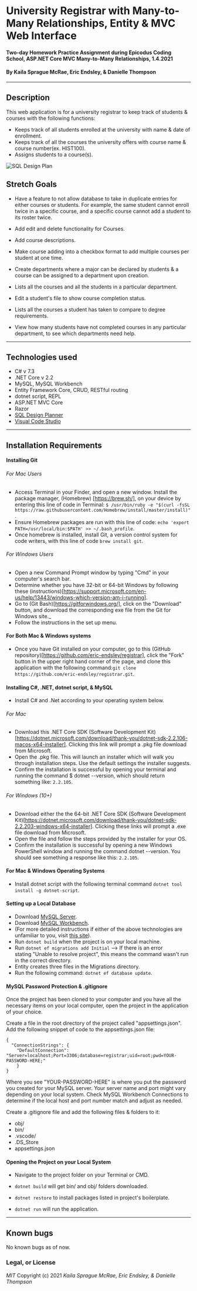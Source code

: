 # University Registrar with Many-to-Many Relationships, Entity & MVC Web Interface

#### Two-day Homework Practice Assignment during Epicodus Coding School, ASP.NET Core MVC Many-to-Many Relationships, 1.4.2021

#### By Kaila Sprague McRae, Eric Endsley, & Danielle Thompson

---

## Description

This web application is for a university registrar to keep track of students & courses with the following functions:

- Keeps track of all students enrolled at the university with name & date of enrollment.
- Keeps track of all the courses the university offers with course name & course number(ex. HIST100).
- Assigns students to a course(s).

![SQL Design Plan](Registrar/wwwroot/img/designplan.png "SQL Design Plan")

## Stretch Goals

- Have a feature to not allow database to take in duplicate entries for either courses or students. For example, the same student cannot enroll twice in a specific course, and a specific course cannot add a student to its roster twice.
- Add edit and delete functionality for Courses.
- Add course descriptions.
- Make course adding into a checkbox format to add multiple courses per student at one time.

- Create departments where a major can be declared by students & a course can be assigned to a department upon creation.
- Lists all the courses and all the students in a particular department.
- Edit a student's file to show course completion status.
- Lists all the courses a student has taken to compare to degree requirements.
- View how many students have not completed courses in any particular department, to see which departments need help.

---

## Technologies used

- C# v 7.3
- .NET Core v 2.2
- MySQL, MySQL Workbench
- Entity Framework Core, CRUD, RESTful routing
- dotnet script, REPL
- ASP.NET MVC Core
- Razor
- [SQL Design Planner](https://ondras.zarovi.cz/sql/demo/)
- [Visual Code Studio](https://code.visualstudio.com/)

---

## Installation Requirements

#### Installing Git

###### For Mac Users

- Access Terminal in your Finder, and open a new window. Install the package manager, (Homebrew) [https://brew.sh/], on your device by entering this line of code in Terminal: `$ /usr/bin/ruby -e "$(curl -fsSL https://raw.githubusercontent.com/Homebrew/install/master/install)"`.
- Ensure Homebrew packages are run with this line of code: `echo 'export PATH=/usr/local/bin:$PATH' >> ~/.bash_profile`.
- Once homebrew is installed, install Git, a version control system for code writers, with this line of code `brew install git`.

###### For Windows Users

- Open a new Command Prompt window by typing "Cmd" in your computer's search bar.
- Determine whether you have 32-bit or 64-bit Windows by following these (instructions)[https://support.microsoft.com/en-us/help/13443/windows-which-version-am-i-running].
- Go to (Git Bash)[https://gitforwindows.org/], click on the "Download" button, and download the corresponding exe file from the Git for Windows site.\_
- Follow the instructions in the set up menu.

#### For Both Mac & Windows systems

- Once you have Git installed on your computer, go to this (GitHub repository)[https://github.com/eric-endsley/registrar], click the "Fork" button in the upper right hand corner of the page, and clone this application with the following command:`git clone https://github.com/eric-endsley/registrar.git`.

#### Installing C#, .NET, dotnet script, & MySQL

- Install C# and .Net according to your operating system below.

###### For Mac

- Download this .NET Core SDK (Software Development Kit)[https://dotnet.microsoft.com/download/thank-you/dotnet-sdk-2.2.106-macos-x64-installer]. Clicking this link will prompt a .pkg file download from Microsoft.
- Open the .pkg file. This will launch an installer which will walk you through installation steps. Use the default settings the installer suggests.
- Confirm the installation is successful by opening your terminal and running the command $ dotnet --version, which should return something like: `2.2.105`.

###### For Windows (10+)

- Download either the the 64-bit .NET Core SDK (Software Development Kit)[https://dotnet.microsoft.com/download/thank-you/dotnet-sdk-2.2.203-windows-x64-installer]. Clicking these links will prompt a .exe file download from Microsoft.
- Open the file and follow the steps provided by the installer for your OS.
- Confirm the installation is successful by opening a new Windows PowerShell window and running the command dotnet --version. You should see something a response like this: `2.2.105`.

#### For Mac & Windows Operating Systems

- Install dotnet script with the following terminal command `dotnet tool install -g dotnet-script`.

#### Setting up a Local Database

- Download [MySQL Server](https://dev.mysql.com/downloads/file/?id=484914).
- Download [MySQL Workbench](https://dev.mysql.com/downloads/file/?id=484391).
- (For more detailed instructions if either of the above technologies are unfamiliar to you, visit [this site](https://www.learnhowtoprogram.com/c-and-net/getting-started-with-c/installing-and-configuring-mysql)).
- Run `dotnet build` when the project is on your local machine.
- Run `dotnet ef migrations add Initial`
  --> If there is an error stating "Unable to resolve project", this means the command wasn't run in the correct directory.
- Entity creates three files in the Migrations directory.
- Run the following command: `dotnet ef database update`.

#### MySQL Password Protection & .gitignore

Once the project has been cloned to your computer and you have all the necessary items on your local computer, open the project in the application of your choice.

Create a file in the root directory of the project called "appsettings.json". Add the following snippet of code to the appsettings.json file:

```
{
  "ConnectionStrings": {
    "DefaultConnection": "Server=localhost;Port=3306;database=registrar;uid=root;pwd=YOUR-PASSWORD-HERE;"
    }
}
```

Where you see "YOUR-PASSWORD-HERE" is where you put the password you created for your MySQL server. Your server name and port might vary depending on your local system. Check MySQL Workbench Connections to determine if the local host and port number match and adjust as needed.

Create a .gitignore file and add the following files & folders to it:

- obj/
- bin/
- .vscode/
- .DS_Store
- appsettings.json

#### Opening the Project on your Local System

- Navigate to the project folder on your Terminal or CMD.

- `dotnet build` will get bin/ and obj/ folders downloaded.
- `dotnet restore` to install packages listed in project's boilerplate.
- `dotnet run` will run the application.

---

## Known bugs

No known bugs as of now.

### Legal, or License

_MIT_ Copyright (c) 2021 _*Kaila Sprague McRae, Eric Endsley, & Danielle Thompson*_
